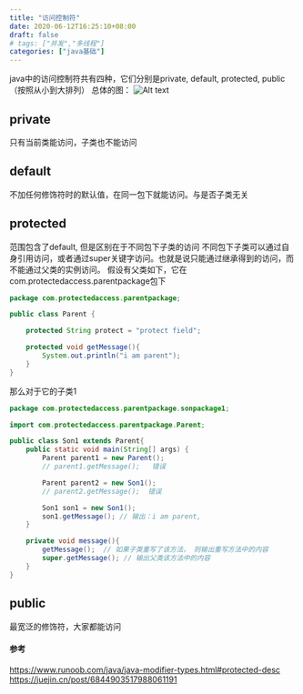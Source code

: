 ```yaml
---
title: "访问控制符"
date: 2020-06-12T16:25:10+08:00
draft: false
# tags: ["并发","多线程"]
categories: ["java基础"]
---
```


java中的访问控制符共有四种，它们分别是private, default, protected, public（按照从小到大排列）
总体的图：
![Alt text](/img/1.png)
## private
只有当前类能访问，子类也不能访问
## default
不加任何修饰符时的默认值，在同一包下就能访问。与是否子类无关
## protected
范围包含了default, 但是区别在于不同包下子类的访问
不同包下子类可以通过自身引用访问，或者通过super关键字访问。也就是说只能通过继承得到的访问，而不能通过父类的实例访问。
假设有父类如下，它在com.protectedaccess.parentpackage包下
```java
package com.protectedaccess.parentpackage;

public class Parent {

    protected String protect = "protect field";

    protected void getMessage(){
        System.out.println("i am parent");
    }
}
```
那么对于它的子类1
```java
package com.protectedaccess.parentpackage.sonpackage1;

import com.protectedaccess.parentpackage.Parent;

public class Son1 extends Parent{
    public static void main(String[] args) {
        Parent parent1 = new Parent();
        // parent1.getMessage();   错误

        Parent parent2 = new Son1();
        // parent2.getMessage();  错误

        Son1 son1 = new Son1();
        son1.getMessage(); // 输出：i am parent,
    }

    private void message(){
        getMessage();  // 如果子类重写了该方法， 则输出重写方法中的内容
        super.getMessage(); // 输出父类该方法中的内容
    }
}
```
## public 
最宽泛的修饰符，大家都能访问

#### 参考
https://www.runoob.com/java/java-modifier-types.html#protected-desc
https://juejin.cn/post/6844903517988061191